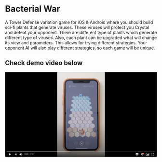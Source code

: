 # Bacterial War

A Tower Defense variation game for iOS & Android where you should build sci-fi plants that generate viruses. These viruses will protect you Crystal and defeat your opponent. There are different type of plants which generate different type of viruses. Also, each plant can be upgraded what will change its view and parameters. This allows for trying different strategies. Your opponent AI will also play different strategies, so each game will be unique.

## Check demo video below

[![Demo video](https://github.com/markosavchuk/BacterialWar/blob/develop/BacterialWar/Screenshots/DemoScreenshot.png)](https://drive.google.com/file/d/1YY_MFfWUcV0cghm2Ml2utIc22FyaSNDQ/view?usp=sharing "Check demo")
